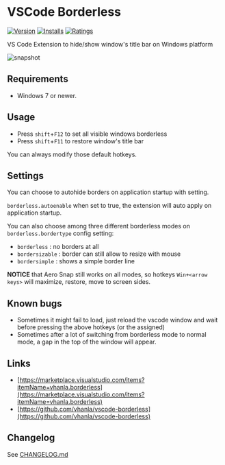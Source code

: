 # VSCode Borderless
[![Version](https://vsmarketplacebadge.apphb.com/version/vhanla.borderless.svg)](https://marketplace.visualstudio.com/items?itemName=vhanla.borderless)
[![Installs](https://vsmarketplacebadge.apphb.com/installs/vhanla.borderless.svg)](https://marketplace.visualstudio.com/items?itemName=vhanla.borderless)
[![Ratings](https://vsmarketplacebadge.apphb.com/rating/vhanla.borderless.svg)](https://marketplace.visualstudio.com/items?itemName=vhanla.borderless)

VS Code Extension to hide/show window's title bar on Windows platform

![snapshot](https://github.com/vhanla/vscode-borderless/blob/master/images/snapshot.png?raw=true)

## Requirements

* Windows 7 or newer.

## Usage

* Press `shift`+`F12` to set all visible windows borderless
* Press `shift`+`F11` to restore window's title bar

You can always modify those default hotkeys.

## Settings

You can choose to autohide borders on application startup with setting.

`borderless.autoenable` when set to true, the extension will auto apply on application startup.

You can also choose among three different borderless modes on `borderless.bordertype` config setting:
- `borderless` : no borders at all
- `bordersizable` : border can still allow to resize with mouse
- `bordersimple` : shows a simple border line

**NOTICE** that Aero Snap still works on all modes, so hotkeys `Win+<arrow keys>` will maximize, restore, move to screen sides.

## Known bugs

* Sometimes it might fail to load, just reload the vscode window and wait before pressing the above hotkeys (or the assigned)
* Sometimes after a lot of switching from borderless mode to normal mode, a gap in the top of the window will appear.

## Links


* [https://marketplace.visualstudio.com/items?itemName=vhanla.borderless](https://marketplace.visualstudio.com/items?itemName=vhanla.borderless)
* [https://github.com/vhanla/vscode-borderless](https://github.com/vhanla/vscode-borderless)

## Changelog

See [CHANGELOG.md](./CHANGELOG.md)